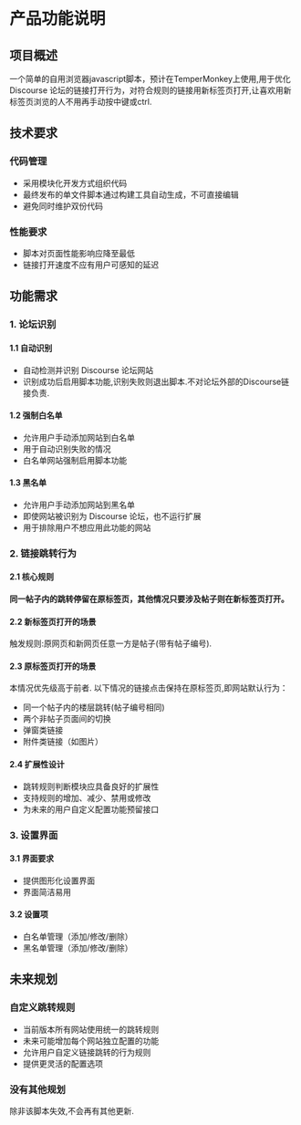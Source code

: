 # 产品功能说明

## 项目概述
一个简单的自用浏览器javascript脚本，预计在TemperMonkey上使用,用于优化 Discourse 论坛的链接打开行为，对符合规则的链接用新标签页打开,让喜欢用新标签页浏览的人不用再手动按中键或ctrl.

## 技术要求

### 代码管理
- 采用模块化开发方式组织代码
- 最终发布的单文件脚本通过构建工具自动生成，不可直接编辑
- 避免同时维护双份代码

### 性能要求
- 脚本对页面性能影响应降至最低
- 链接打开速度不应有用户可感知的延迟

## 功能需求

### 1. 论坛识别

#### 1.1 自动识别
- 自动检测并识别 Discourse 论坛网站
- 识别成功后启用脚本功能,识别失败则退出脚本.不对论坛外部的Discourse链接负责.

#### 1.2 强制白名单
- 允许用户手动添加网站到白名单
- 用于自动识别失败的情况
- 白名单网站强制启用脚本功能

#### 1.3 黑名单
- 允许用户手动添加网站到黑名单
- 即使网站被识别为 Discourse 论坛，也不运行扩展
- 用于排除用户不想应用此功能的网站

### 2. 链接跳转行为

#### 2.1 核心规则
**同一帖子内的跳转停留在原标签页，其他情况只要涉及帖子则在新标签页打开。**

#### 2.2 新标签页打开的场景
触发规则:原网页和新网页任意一方是帖子(带有帖子编号).

#### 2.3 原标签页打开的场景
本情况优先级高于前者.
以下情况的链接点击保持在原标签页,即网站默认行为：
- 同一个帖子内的楼层跳转(帖子编号相同)
- 两个非帖子页面间的切换
- 弹窗类链接
- 附件类链接（如图片）

#### 2.4 扩展性设计
- 跳转规则判断模块应具备良好的扩展性
- 支持规则的增加、减少、禁用或修改
- 为未来的用户自定义配置功能预留接口

### 3. 设置界面

#### 3.1 界面要求
- 提供图形化设置界面
- 界面简洁易用

#### 3.2 设置项
- 白名单管理（添加/修改/删除）
- 黑名单管理（添加/修改/删除）

## 未来规划

### 自定义跳转规则
- 当前版本所有网站使用统一的跳转规则
- 未来可能增加每个网站独立配置的功能
- 允许用户自定义链接跳转的行为规则
- 提供更灵活的配置选项

### 没有其他规划
除非该脚本失效,不会再有其他更新.